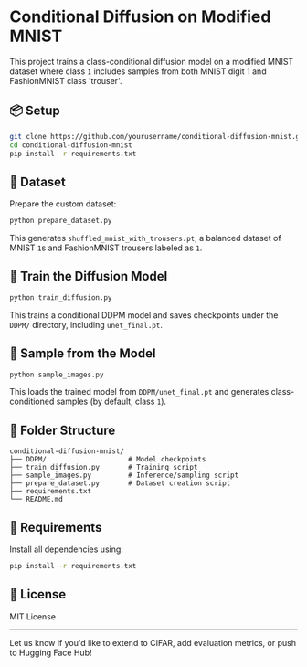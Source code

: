 # Conditional Diffusion on Modified MNIST

This project trains a class-conditional diffusion model on a modified MNIST dataset where class `1` includes samples from both MNIST digit 1 and FashionMNIST class 'trouser'.

## 📦 Setup

```bash
git clone https://github.com/yourusername/conditional-diffusion-mnist.git
cd conditional-diffusion-mnist
pip install -r requirements.txt
```

## 📄 Dataset

Prepare the custom dataset:
```bash
python prepare_dataset.py
```
This generates `shuffled_mnist_with_trousers.pt`, a balanced dataset of MNIST `1`s and FashionMNIST trousers labeled as `1`.

## 🧨 Train the Diffusion Model

```bash
python train_diffusion.py
```
This trains a conditional DDPM model and saves checkpoints under the `DDPM/` directory, including `unet_final.pt`.

## 🎨 Sample from the Model

```bash
python sample_images.py
```
This loads the trained model from `DDPM/unet_final.pt` and generates class-conditioned samples (by default, class `1`).

## 📁 Folder Structure
```
conditional-diffusion-mnist/
├── DDPM/                    # Model checkpoints
├── train_diffusion.py       # Training script
├── sample_images.py         # Inference/sampling script
├── prepare_dataset.py       # Dataset creation script
├── requirements.txt
└── README.md
```

## 🧪 Requirements
Install all dependencies using:
```bash
pip install -r requirements.txt
```

## 📝 License
MIT License

---
Let us know if you'd like to extend to CIFAR, add evaluation metrics, or push to Hugging Face Hub!
